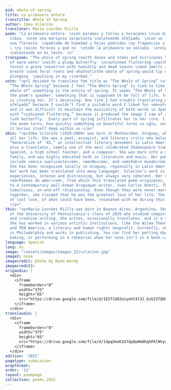 ```yaml
---
pid: whole-of-spring
title: La primavera entera
transtitle: Whole of Spring
author: Idea Vilariño
translator: Maria Lourdes Riillo
poem: "La primavera entera  \ncon palomas y tallos y huracanes \ncon baldes de agua
  tibia  \ncon una mariposa corpulenta \naleteando afelpada  \ncon un jardín un bosque
  una floresta  \npoblada de humedad y hojas podridas \ny fragancias y vahos y vaharadas
  \ \ny raíces feroces y qué no  \ntodo la primavera se volcaba  \nrespirando sumiéndose
  \nalentando en mi lecho. \n"
transpoem: "The whole of spring \nwith doves and stems and hurricanes \nwith buckets
  of warm water \nwith a plump butterfly  \ncushioned fluttering \nwith a garden a
  forest a grove \noverrun with humidity and dead leaves \nand smells and fog and
  breath \nand feral roots and whatnot\nthe whole of spring would tip over \ngasping,
  plunging  \npulsing in my riverbed."
note: "<p>I decided to translate the title as “The Whole of Spring” rather than just
  “The Whole Spring” because I feel “The Whole Spring” is tied to time, while “the
  whole of” something is the entity of spring. It seems “The Whole of Spring” is against
  the poem’s speaker; something that is supposed to be full of life, full of new beginnings,
  is crushing her. It’s deceiving. One line I had trouble translating was “alentando
  afelpada” because I couldn’t find a suitable word I liked for <em>afelpada</em>,
  and it was difficult to maintain the musicality of both words in Spanish. I went
  with “cushioned fluttering,” because it produced the image I saw of a beautiful
  lush butterfly.  Every part of spring infiltrates her to her core. I love how quickly
  the poem turns, how quickly something so beautiful turns so ugly, and how quickly
  it buries itself deep within us.</p>"
abio: "<p>Idea Vilariño (1920–2009) was born in Montevideo, Uruguay, where she lived
  all her life. She was a poet, essayist, and literary critic who belonged to the
  “Generation of ’45,” an intellectual literary movement in Latin America. She was
  also a translator, namely one of the most celebrated Shakespeare translators into
  Spanish, a high school teacher, and a composer. She was born into a middle-class
  family, and was highly educated both in literature and music. Her published works
  include <em>La suplicante</em>, <em>No</em>, and <em>Pobre mundo</em>, among others.
  She has been recognized locally in Uruguay, regionally in Latin America, and internationally;
  her work has been translated into many languages. Vilarino’s work is marked by intimate
  experiences, intense and distressing, but always very coherent. Her collection,
  <em>Poemas de amor</em>, from which this translated poem originates, was dedicated
  to a contemporary well-known Uruguayan writer, Juan Carlos Onetti. The two had a
  tumultuous, on-and-off relationship. Even though they were never married or officially
  together, she claimed that he was the greatest love of her life. The frustration
  of lost love, of what could have been, resonated with me during this last year.
  </p>"
tbio: "<p>Maria Lourdes Riillo was born in Buenos Aires, Argentina. She is a graduate
  of the University of Pennsylvania’s class of 2020 who studied comparative literature
  and creative writing. She writes, occasionally translates, and is a theater artist.
  She has worked in various artistic institutions, like the Wilma Theater in Philadelphia
  and PEN America, a literary and human rights nonprofit. Currently, she is based
  in Philadelphia and works in publishing. You can find her petting dogs in the park,
  baking, or performing in a rehearsal when her nose isn’t in a book.</p>"
language: Spanish
lang: es
image: "/assets/images/images_22/vilarino.jpg"
image2: none
imagecredit: photo by Ryan Hardy
imagecredit2: 
origaudio: |
  <div>
    <iframe
      frameborder="0"
      width="375"
      height="65"
      src="https://drive.google.com/file/d/1ESflU02ozyehC4l3J_kzUJZfQGGevc5x/preview">
    </iframe>
  </div>
translaudio: |
  <div>
    <iframe
      frameborder="0"
      width="375"
      height="65"
      src="https://drive.google.com/file/d/14pqSmxK1U7dpQw0m8KqhFKlNVyu-Zmqq/preview">
    </iframe>
  </div>
edition: '2022'
pagetype: submission
wrapformat: 
order: '12'
layout: poempage
collection: poems_2022
---
```

